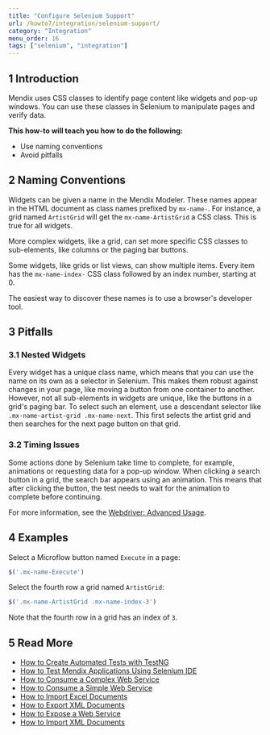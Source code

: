 ```yaml
---
title: "Configure Selenium Support"
url: /howto7/integration/selenium-support/
category: "Integration"
menu_order: 16
tags: ["selenium", "integration"]
---
```


## 1 Introduction

Mendix uses CSS classes to identify page content like widgets and pop-up windows. You can use these classes in Selenium to manipulate pages and verify data.

**This how-to will teach you how to do the following:**

* Use naming conventions
* Avoid pitfalls

## 2 Naming Conventions

Widgets can be given a name in the Mendix Modeler. These names appear in the HTML document as class names prefixed by `mx-name-`. For instance, a grid named `ArtistGrid` will get the `mx-name-ArtistGrid` a CSS class. This is true for all widgets.

More complex widgets, like a grid, can set more specific CSS classes to sub-elements, like columns or the paging bar buttons.

Some widgets, like grids or list views, can show multiple items. Every item has the `mx-name-index-` CSS class followed by an index number, starting at 0.

The easiest way to discover these names is to use a browser's developer tool.

## 3 Pitfalls

### 3.1 Nested Widgets

Every widget has a unique class name, which means that you can use the name on its own as a selector in Selenium. This makes them robust against changes in your page, like moving a button from one container to another. However, not all sub-elements in widgets are unique, like the buttons in a grid's paging bar. To select such an element, use a descendant selector like `.mx-name-artist-grid .mx-name-next`. This first selects the artist grid and then searches for the next page button on that grid.

### 3.2 Timing Issues

Some actions done by Selenium take time to complete, for example, animations or requesting data for a pop-up window. When clicking a search button in a grid, the search bar appears using an animation. This means that after clicking the button, the test needs to wait for the animation to complete before continuing.

For more information, see the [Webdriver: Advanced Usage](http://docs.seleniumhq.org/docs/04_webdriver_advanced.jsp).

## 4 Examples

Select a Microflow button named `Execute` in a page:

```javascript
$('.mx-name-Execute')

```

Select the fourth row a grid named `ArtistGrid`:

```javascript
$('.mx-name-ArtistGrid .mx-name-index-3')

```

Note that the fourth row in a grid has an index of `3`.

## 5 Read More

* [How to Create Automated Tests with TestNG](/howto7/testing/create-automated-tests-with-testng)
* [How to Test Mendix Applications Using Selenium IDE](/howto7/testing/testing-mendix-applications-using-selenium-ide)
* [How to Consume a Complex Web Service](consume-a-complex-web-service)
* [How to Consume a Simple Web Service](consume-a-simple-web-service)
* [How to Import Excel Documents](importing-excel-documents)
* [How to Export XML Documents](export-xml-documents)
* [How to Expose a Web Service](expose-a-web-service)
* [How to Import XML Documents](importing-xml-documents)
